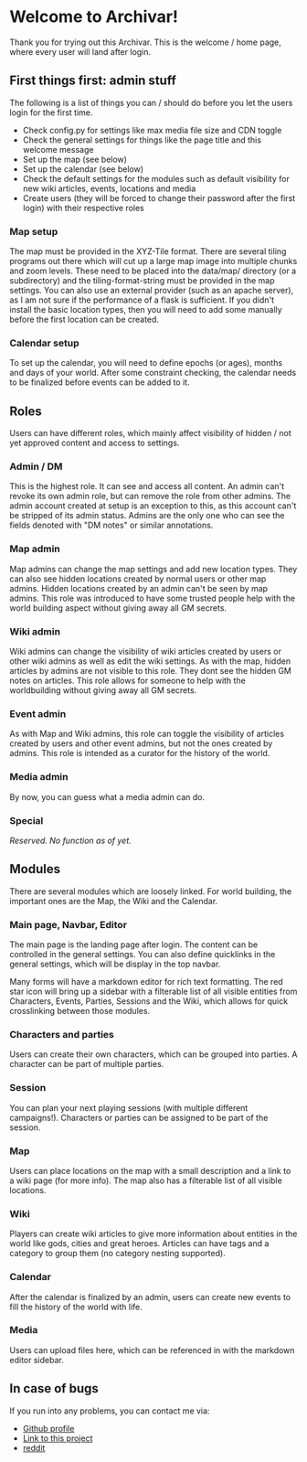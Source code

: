 # Welcome to Archivar!

Thank you for trying out this Archivar.
This is the welcome / home page, where every user will land after login.

## First things first: admin stuff

The following is a list of things you can / should do before you let the users login for the first time.

* Check config.py for settings like max media file size and CDN toggle
* Check the general settings for things like the page title and this welcome message
* Set up the map (see below)
* Set up the calendar (see below)
* Check the default settings for the modules such as default visibility for new wiki articles, events, locations and media
* Create users (they will be forced to change their password after the first login) with their respective roles

### Map setup

The map must be provided in the XYZ-Tile format.
There are several tiling programs out there which will cut up a large map image into multiple chunks and zoom levels.
These need to be placed into the data/map/ directory (or a subdirectory) and the tiling-format-string must be provided in the map settings.
You can also use an external provider (such as an apache server), as I am not sure if the performance of a flask is sufficient.
If you didn't install the basic location types, then you will need to add some manually before the first location can be created.

### Calendar setup

To set up the calendar, you will need to define epochs (or ages), months and days of your world.
After some constraint checking, the calendar needs to be finalized before events can be added to it.


## Roles

Users can have different roles, which mainly affect visibility of hidden / not yet approved content and access to settings.

### Admin / DM
This is the highest role.
It can see and access all content.
An admin can't revoke its own admin role, but can remove the role from other admins.
The admin account created at setup is an exception to this, as this account can't be stripped of its admin status.
Admins are the only one who can see the fields denoted with "DM notes" or similar annotations.

### Map admin
Map admins can change the map settings and add new location types.
They can also see hidden locations created by normal users or other map admins.
Hidden locations created by an admin can't be seen by map admins.
This role was introduced to have some trusted people help with the world building aspect without giving away all GM secrets.

### Wiki admin
Wiki admins can change the visibility of wiki articles created by users or other wiki admins as well as edit the wiki settings.
As with the map, hidden articles by admins are not visible to this role.
They dont see the hidden GM notes on articles.
This role allows for someone to help with the worldbuilding without giving away all GM secrets.

### Event admin
As with Map and Wiki admins, this role can toggle the visibility of articles created by users and other event admins, but not the ones created by admins.
This role is intended as a curator for the history of the world.

### Media admin
By now, you can guess what a media admin can do.

### Special
_Reserved. No function as of yet._


## Modules

There are several modules which are loosely linked.
For world building, the important ones are the Map, the Wiki and the Calendar.

### Main page, Navbar, Editor

The main page is the landing page after login.
The content can be controlled in the general settings.
You can also define quicklinks in the general settings, which will be display in the top navbar.

Many forms will have a markdown editor for rich text formatting.
The red star icon will bring up a sidebar with a filterable list of all visible entities from Characters, Events, Parties, Sessions and the Wiki, which allows for quick crosslinking between those modules.

### Characters and parties

Users can create their own characters, which can be grouped into parties.
A character can be part of multiple parties.

### Session

You can plan your next playing sessions (with multiple different campaigns!).
Characters or parties can be assigned to be part of the session.

### Map

Users can place locations on the map with a small description and a link to a wiki page (for more info).
The map also has a filterable list of all visible locations.

### Wiki

Players can create wiki articles to give more information about entities in the world like gods, cities and great heroes.
Articles can have tags and a category to group them (no category nesting supported).

### Calendar

After the calendar is finalized by an admin, users can create new events to fill the history of the world with life.

### Media

Users can upload files here, which can be referenced in with the markdown editor sidebar.

## In case of bugs

If you run into any problems, you can contact me via:

* [Github profile](https://github.com/tarenethil)
* [Link to this project](https://github.com/tarenethil/archivar)
* [reddit](https://old.reddit.com/u/tarenethil)